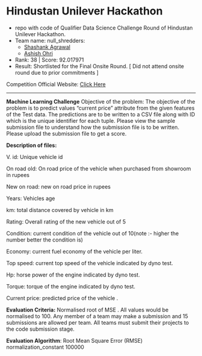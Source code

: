 # Hindustan Unilever Hackathon

* repo with code of Qualifier Data Science Challenge Round of Hindustan Unilever Hackathon.
* Team name: null_shredders:
	* [Shashank Agrawal](https://github.com/iam-Shashank)
	* [Ashish Ohri](https://github.com/AshishOhri) 
* Rank: 38 | Score: 92.017971
* Result: Shortlisted for the Final Onsite Round. [ Did not attend onsite round due to prior commitments ]

Competition Official Website: [Click Here](https://skillenza.com/challenge/hul-bfs-datathon)


________________________________

**Machine Learning Challenge**
Objective of the problem: The objective of the problem is to predict values “current price” attribute from the given features of the Test data. The predictions are to be written to a CSV file along with ID which is the unique identifier for each tuple. Please view the sample submission file to understand how the submission file is to be written. Please upload the submission file to get a score. 

**Description of files:**

V. id: Unique vehicle id

On road old: On road price of the vehicle when purchased from showroom in rupees

New on road: new on road price in rupees

Years: Vehicles age

km: total distance covered by vehicle in km

Rating: Overall rating of the new vehicle out of 5

Condition: current condition of the vehicle out of 10(note :- higher the number better the condition is)

Economy: current fuel economy of the vehicle per liter.

Top speed: current top speed of the vehicle indicated by dyno test.

Hp: horse power of the engine indicated by dyno test.

Torque: torque of the engine indicated by dyno test.

Current price: predicted price of the vehicle .

**Evaluation Criteria:** Normalised root of MSE . All values would be normalised to 100. Any member of a team may make a submission and 15 submissions are allowed per team. All teams must submit their projects to the code submission stage.


**Evaluation Algorithm**:
Root Mean Square Error (RMSE)
normalization_constant 100000
<!--stackedit_data:
eyJoaXN0b3J5IjpbMTQ1NTUxNDY4XX0=
-->